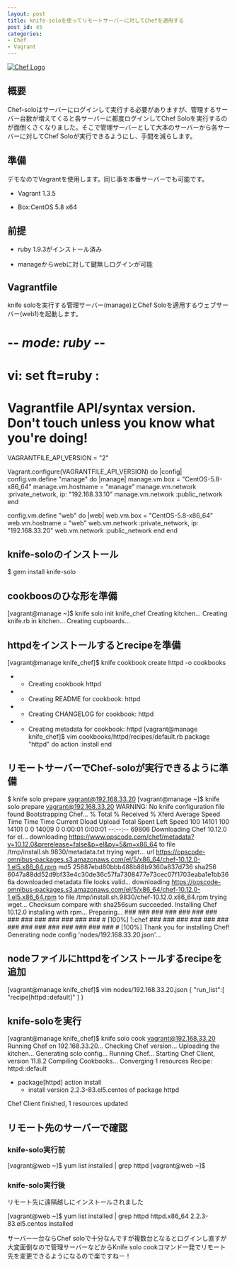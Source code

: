 ```yaml
---
layout: post
title: knife-soloを使ってリモートサーバーに対してChefを適用する
post_id: 45
categories: 
- Chef
- Vagrant
---
```


[![Chef Logo](https://hypermkt-blog.lolipop.io/wp-content/uploads/2014/01/6521.OC_Chef_Logo-300x236.png)](https://hypermkt-blog.lolipop.io/wp-content/uploads/2014/01/6521.OC_Chef_Logo-e1388648008381.png)


## 概要


Chef-soloはサーバーにログインして実行する必要がありますが、管理するサーバー台数が増えてくると各サーバーに都度ログインしてChef Soloを実行するのが面倒くさくなりました。そこで管理サーバーとして大本のサーバーから各サーバーに対してChef Soloが実行できるようにし、手間を減らします。


## 準備


デモなのでVagrantを使用します。同じ事を本番サーバーでも可能です。


*  Vagrant 1.3.5


*  Box:CentOS 5.8 x64


## 前提



*  ruby 1.9.3がインストール済み


*  manageからwebに対して鍵無しログインが可能


## Vagrantfile


knife soloを実行する管理サーバー(manage)とChef Soloを適用するウェブサーバー(web1)を起動します。


# -*- mode: ruby -*-
# vi: set ft=ruby :

# Vagrantfile API/syntax version. Don't touch unless you know what you're doing!
VAGRANTFILE_API_VERSION = "2"

Vagrant.configure(VAGRANTFILE_API_VERSION) do |config|
  config.vm.define "manage" do |manage|
    manage.vm.box = "CentOS-5.8-x86_64"
    manage.vm.hostname = "manage"
    manage.vm.network :private_network, ip: "192.168.33.10"
    manage.vm.network :public_network
  end

  config.vm.define "web" do |web|
    web.vm.box = "CentOS-5.8-x86_64"
    web.vm.hostname = "web"
    web.vm.network :private_network, ip: "192.168.33.20"
    web.vm.network :public_network
  end
end


## knife-soloのインストール



$ gem install knife-solo


## cookboosのひな形を準備



[vagrant@manage ~]$ knife solo init knife_chef
Creating kitchen...
Creating knife.rb in kitchen...
Creating cupboards...


## httpdをインストールするとrecipeを準備



[vagrant@manage knife_chef]$ knife cookbook create httpd -o cookbooks
*  * Creating cookbook httpd
*  * Creating README for cookbook: httpd
*  * Creating CHANGELOG for cookbook: httpd
*  * Creating metadata for cookbook: httpd
[vagrant@manage knife_chef]$ vim cookbooks/httpd/recipes/default.rb 
package "httpd" do
  action :install
end


## リモートサーバーでChef-soloが実行できるように準備



$ knife solo prepare vagrant@192.168.33.20
[vagrant@manage ~]$ knife solo prepare vagrant@192.168.33.20
WARNING: No knife configuration file found
Bootstrapping Chef...
  % Total    % Received % Xferd  Average Speed   Time    Time     Time  Current
                                 Dload  Upload   Total   Spent    Left  Speed
100 14101  100 14101    0     0  14009      0  0:00:01  0:00:01 --:--:-- 69806
Downloading Chef 10.12.0 for el...
downloading https://www.opscode.com/chef/metadata?v=10.12.0&prerelease=false&p=el&pv=5&m=x86_64
  to file /tmp/install.sh.9830/metadata.txt
trying wget...
url https://opscode-omnibus-packages.s3.amazonaws.com/el/5/x86_64/chef-10.12.0-1.el5.x86_64.rpm
md5 25887ebd80bbb488b88b9360a837d736
sha256  6047a88dd52d9bf33e4c30de36c57fa7308477e73cec07f1703eaba1e1bb366a
downloaded metadata file looks valid...
downloading https://opscode-omnibus-packages.s3.amazonaws.com/el/5/x86_64/chef-10.12.0-1.el5.x86_64.rpm
  to file /tmp/install.sh.9830/chef-10.12.0.x86_64.rpm
trying wget...
Checksum compare with sha256sum succeeded.
Installing Chef 10.12.0
installing with rpm...
Preparing...                ### ### ### ### ### ### ### ### ### ### ### ### ### ### # [100%]
   1:chef                   ### ### ### ### ### ### ### ### ### ### ### ### ### ### # [100%]
Thank you for installing Chef!
Generating node config 'nodes/192.168.33.20.json'...


## nodeファイルにhttpdをインストールするrecipeを追加



[vagrant@manage knife_chef]$ vim nodes/192.168.33.20.json 
{
  "run_list":[
    "recipe[httpd::default]"
  ]
}


## knife-soloを実行



[vagrant@manage knife_chef]$ knife solo cook vagrant@192.168.33.20
Running Chef on 192.168.33.20...
Checking Chef version...
Uploading the kitchen...
Generating solo config...
Running Chef...
Starting Chef Client, version 11.8.2
Compiling Cookbooks...
Converging 1 resources
Recipe: httpd::default
  * package[httpd] action install
    - install version 2.2.3-83.el5.centos of package httpd

Chef Client finished, 1 resources updated


## リモート先のサーバーで確認



### knife-solo実行前



[vagrant@web ~]$ yum list installed | grep httpd
[vagrant@web ~]$


### knife-solo実行後


リモート先に遠隔越しにインストールされました


[vagrant@web ~]$ yum list installed | grep httpd
httpd.x86_64                      2.2.3-83.el5.centos                  installed

サーバー一台ならChef soloで十分なんですが複数台となるとログインし直すが大変面倒なので管理サーバーなどからKnife solo cookコマンド一発でリモート先を変更できるようになるので楽ですねー！